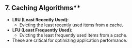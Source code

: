 ## 7. Caching Algorithms**
* **LRU (Least Recently Used):**
    * Evicting the least recently used items from a cache.
* **LFU (Least Frequently Used):**
    * Evicting the least frequently used items from a cache.
* These are critical for optimizing application performance.
